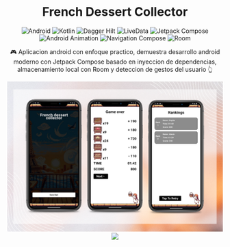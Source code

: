 <div  align="center">
<h1 align="center">French Dessert Collector</h1>
</div>

<div align="center">
  
![Android](https://img.shields.io/badge/Android-3DDC84?style=flat)  ![Kotlin](https://img.shields.io/badge/Kotlin-5C2D91?style=flat)   ![Dagger Hilt](https://img.shields.io/badge/Dagger_Hilt-4285F4?style=flat)  ![LiveData](https://img.shields.io/badge/LiveData-607D8B?style=flat)  ![Jetpack Compose](https://img.shields.io/badge/Jetpack_Compose-FF9800?style=flat)  ![Android Animation](https://img.shields.io/badge/Android_Animation-FF4081?style=flat)  ![Navigation Compose](https://img.shields.io/badge/Navigation_Compose-00796B?style=flat)   ![Room](https://img.shields.io/badge/Room-D32F2F?style=flat) 

</div>

<p align="center">  
🎮 Aplicacion android con enfoque practico, demuestra desarrollo android moderno con Jetpack Compose basado en inyeccion de dependencias, almacenamiento local con Room y deteccion de gestos del usuario 👆
</p>

<p align="center">
  <img src="previews/Screenshots.png">
  <img src="previews/VideoPreview.gif"/>
</p>
